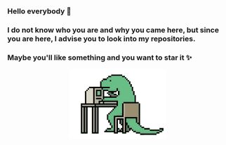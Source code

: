 ### Hello everybody 👋
### I do not know who you are and why you came here, but since you are here, I advise you to look into my repositories.
### Maybe you'll like something and you want to star it ✨

<p align="center">
    <img src="dino_pc.gif" alt="dino_pc.gif"/>
</p>
